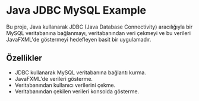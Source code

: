 # Java JDBC MySQL Example

Bu proje, Java kullanarak JDBC (Java Database Connectivity) aracılığıyla bir MySQL veritabanına bağlanmayı, veritabanından veri çekmeyi ve bu verileri JavaFXML'de göstermeyi hedefleyen basit bir uygulamadır.

## Özellikler

- JDBC kullanarak MySQL veritabanına bağlantı kurma.
- JavaFXML'de verileri gösterme.
- Veritabanından kullanıcı verilerini çekme.
- Veritabanından çekilen verileri konsolda gösterme.
